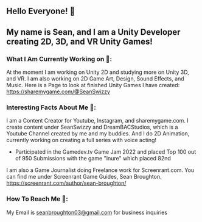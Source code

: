 ## Hello Everyone! 👋
## My name is Sean, and I am a Unity Developer creating 2D, 3D, and VR Unity Games!

### What I Am Currently Working on 🎯:
At the moment I am working on Unity 2D and studying more on Unity 3D, and VR. I am also working on 2D Game Art, Design, Sound Effects, and Music.
Here is a Page to look at finished Unity Games I have created:
https://sharemygame.com/@SeanSwizzy

### Interesting Facts About Me 💯:
I am a Content Creator for Youtube, Instagram, and sharemygame.com. I create content under SeanSwizzy and DreamBACStudios, which is a Youtube Channel created by me and my buddies. And I do 2D Animation, currently working on creating a full series with voice acting!
- Participated in the Gamedev.tv Game Jam 2022 and placed Top 100 out of 950 Submissions with the game "Inure" which placed 82nd

I am also a Game Journalist doing Freelance work for Screenrant.com. You can find me under Screenrant Game Guides, Sean Broughton. https://screenrant.com/author/sean-broughton/

### How To Reach Me 📣:
My Email is seanbroughton03@gmail.com for business inquiries


<!--
**SeanBroughton/SeanBroughton** is a ✨ _special_ ✨ repository because its `README.md` (this file) appears on your GitHub profile.


 
-->
